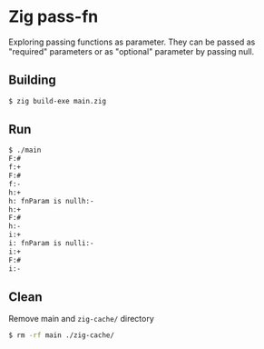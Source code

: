 # Zig pass-fn

Exploring passing functions as parameter. They
can be passed as "required" parameters or as
"optional" parameter by passing null.

## Building
```bash
$ zig build-exe main.zig
```

## Run
```bash
$ ./main 
F:#
f:+
F:#
f:-
h:+
h: fnParam is nullh:-
h:+
F:#
h:-
i:+
i: fnParam is nulli:-
i:+
F:#
i:-
```

## Clean
Remove main and `zig-cache/` directory
```bash
$ rm -rf main ./zig-cache/
```

